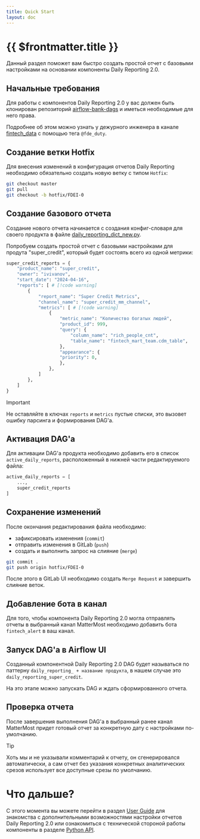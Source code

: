 ```yaml
---
title: Quick Start
layout: doc
---
```


# {{ $frontmatter.title }}

Данный раздел поможет вам быстро создать простой отчет с базовыми настройками на основании компоненты Daily Reporting 2.0.


## Начальные требования
Для работы с компонентов Daily Reporting 2.0 у вас должен быть клонирован репозиторий 
[airflow-bank-dags]() и иметься необходимые для него права.

Подробнее об этом можно узнать у дежурного инженера в канале [fintech_data]() с помощью тега `@fde_duty`.

## Создание ветки Hotfix
Для внесения изменений в конфигурация отчетов Daily Reporting необходимо обязательно
создать новую ветку с типом `Hotfix`:

```bash
git checkout master
git pull
git checkout -b hotfix/FDEI-0
```

## Создание базового отчета
Создание нового отчета начинается с создания конфиг-словаря для своего продукта в файле [daily_reporting_dict_new.py]().

Попробуем создать простой отчет с базовыми настройками для продута "super_credit", 
который будет состоять всего из одной метрики:

```python {5-23}
super_credit_reports = {
    "product_name": "super_credit", 
    "owner": "ivivanov",          
    "start_date": "2024-04-16",    
    "reports": [ # [!code warning]
        {
            "report_name": "Super Credit Metrics",
            "channel_name": "super_credit_mm_channel",
            "metrics": [ # [!code warning]
    	        {
                    "metric_name": "Количество богатых людей",
                    "product_id": 999,
                    "query": {
                        "column_name": "rich_people_cnt",
                        "table_name": "fintech_mart_team.cdm_table",
                    },
                    "appearance": {
                    "priority": 0,
                    },
                },
            ]
        },
    ]             
}
```

> [!important]
> Не оставляйте в ключах `reports` и `metrics`  пустые списки, это вызовет ошибку парсинга и формирования DAG'а.

## Активация DAG'а

Для активации DAG'а продукта необходимо добавить его в список `active_daily_reports`,
расположенный в нижней части редактируемого файла:

```python
active_daily_reports = [
    ...,
 	super_credit_reports
]
```

## Сохранение изменений
После окончания редактирования файла необходимо:
 - зафиксировать изменения (`commit`)
 - отправить изменения в GitLab (`push`)
 - создать и выполнить запрос на слияние (`merge`)

```bash
git commit .
git push origin hotfix/FDEI-0
```

После этого в GitLab UI необходимо создать `Merge Request` и завершить слияние веток.

## Добавление бота в канал

Для того, чтобы компонента Daily Reporting 2.0 могла отправлять отчеты в 
выбранный канал MatterMost необходимо добавить бота `fintech_alert` в ваш канал.

<MDImage 
    src="/assets/image/fintech_alert_check.png" 
    height=300 
    caption="Бот должен быть участником канала"
/>

## Запуск DAG'а в Airflow UI

Созданный компонентной Daily Reporting 2.0 DAG будет называться по паттерну `daily_reporting_ + название продукта`, в нашем случае это `daily_reporting_super_credit`.

На это этапе можно запускать DAG и ждать сформированного отчета.

<MDImage 
    src="/assets/image/daily_reporting_quick_start_2.png" 
    height=300 
    caption="Не забудьте снять DAG с паузы"
/>

## Проверка отчета
После завершения выполнения DAG'а в выбранный ранее канал MatterMost придет 
готовый отчет за конкретную дату с настройками по-умолчанию.

<MDImage 
    src="/assets/image/daily_reporting_quick_start_3.png"  
    caption="Не забудьте снять DAG с паузы"
/>

> [!tip]
> Хоть мы и не указывали комментарий к отчету, он сгенерировался автоматически, а сам отчет без указания конкретных аналитических срезов использует все доступные срезы по умолчанию.

# Что дальше?
С этого момента вы можете перейти в раздел [User Guide](user_guide.html) для знакомства с 
дополнительными возможностями настройки отчетов Daily Reporting 2.0 или ознакомиться с 
технической стороной работы компоненты в разделе [Python API](python_api.html).